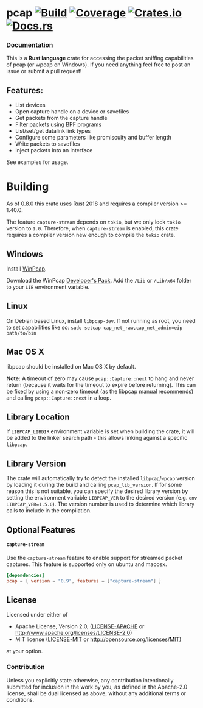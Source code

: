 # pcap [![Build](https://github.com/rust-pcap/pcap/workflows/pcap/badge.svg)](https://github.com/rust-pcap/pcap/actions/workflows/pcap.yml) [![Coverage](https://rust-pcap.github.io/pcap/badges/flat.svg)](https://rust-pcap.github.io/pcap/index.html) [![Crates.io](https://img.shields.io/crates/v/pcap.svg)](https://crates.io/crates/pcap) [![Docs.rs](https://docs.rs/pcap/badge.svg)](https://docs.rs/pcap)

### [Documentation](https://docs.rs/pcap)

This is a **Rust language** crate for accessing the packet sniffing capabilities of pcap (or wpcap on Windows).
If you need anything feel free to post an issue or submit a pull request!

## Features:

* List devices
* Open capture handle on a device or savefiles
* Get packets from the capture handle
* Filter packets using BPF programs
* List/set/get datalink link types
* Configure some parameters like promiscuity and buffer length
* Write packets to savefiles
* Inject packets into an interface

See examples for usage.

# Building

As of 0.8.0 this crate uses Rust 2018 and requires a compiler version >= 1.40.0.

The feature `capture-stream` depends on `tokio`, but we only lock `tokio` version to `1.0`. Therefore, when `capture-stream` is enabled, this crate requires a compiler version new enough to compile the `tokio` crate.

## Windows

Install [WinPcap](http://www.winpcap.org/install/default.htm).

Download the WinPcap [Developer's Pack](https://www.winpcap.org/devel.htm).
Add the `/Lib` or `/Lib/x64` folder to your `LIB` environment variable.

## Linux

On Debian based Linux, install `libpcap-dev`. If not running as root, you need to set capabilities like so: ```sudo setcap cap_net_raw,cap_net_admin=eip path/to/bin```

## Mac OS X

libpcap should be installed on Mac OS X by default.

**Note:** A timeout of zero may cause ```pcap::Capture::next``` to hang and never return (because it waits for the timeout to expire before returning). This can be fixed by using a non-zero timeout (as the libpcap manual recommends) and calling ```pcap::Capture::next``` in a loop.

## Library Location

If `LIBPCAP_LIBDIR` environment variable is set when building the crate, it will be added to the linker search path - this allows linking against a specific `libpcap`.

## Library Version

The crate will automatically try to detect the installed `libpcap`/`wpcap` version by loading it during the build and calling `pcap_lib_version`. If for some reason this is not suitable, you can specify the desired library version by setting the environment variable `LIBPCAP_VER` to the desired version (e.g. `env LIBPCAP_VER=1.5.0`). The version number is used to determine which library calls to include in the compilation.

## Optional Features

#### `capture-stream`

Use the `capture-stream` feature to enable support for streamed packet captures.
This feature is supported only on ubuntu and macosx. 

```toml
[dependencies]
pcap = { version = "0.9", features = ["capture-stream"] }
```

## License

Licensed under either of

 * Apache License, Version 2.0, ([LICENSE-APACHE](LICENSE-APACHE) or http://www.apache.org/licenses/LICENSE-2.0)
 * MIT license ([LICENSE-MIT](LICENSE-MIT) or http://opensource.org/licenses/MIT)

at your option.

### Contribution

Unless you explicitly state otherwise, any contribution intentionally
submitted for inclusion in the work by you, as defined in the Apache-2.0
license, shall be dual licensed as above, without any additional terms or
conditions.

